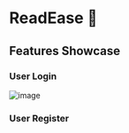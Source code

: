 # ReadEase 📕

## Features Showcase

### User Login
![image](https://github.com/ftaskoski123/ReadEase-Server/assets/93309577/55c22613-21af-42b9-bdfd-27ec5f7f092a)

### User Register
